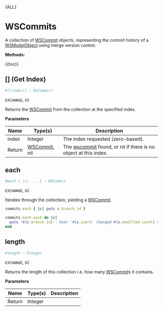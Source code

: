 {ALL}

# WSCommits

A collection of [WSCommit](wscommit.md) objects, representing the commit history of a [WSModelObject](wsmodelobject.md) using merge version control.

**Methods:**

{{toc}}

## [] (Get Index)

```ruby
#[(index)] ⇒ WSCommit?
```

`EXCHANGE`, `UI`

Returns the [WSCommit](wscommit.md) from the collection at the specified index.

**Parameters**

| Name   | Type(s)                      | Description                                                                    |
| ------ | ---------------------------- | ------------------------------------------------------------------------------ |
| index  | Integer                      | The index requested (zero-based).                                              |
| Return | [WSCommit](wscommit.md), nil | The [wscommit](wscommit.md) found, or nil if there is no object at this index. |

## each

```ruby
#each { |c| ... } ⇒ WSCommit
```

`EXCHANGE`, `UI`

Iterates through the collection, yielding a [WSCommit](wscommit.md).

```ruby
commits.each { |c| puts c.branch_id }
```

```ruby
commits.each.each do |c|
  puts "#{c.branch_id} - User '#{c.user}' changed #{c.modified_count} objects!"
end
```

## length

```ruby
#length ⇒ Integer
```

`EXCHANGE`, `UI`

Returns the length of this collection i.e. how many [WSCommit](wscommit.md)s it contains.

**Parameters**

| Name   | Type(s) | Description |
| ------ | ------- | ----------- |
| Return | Integer |             |
